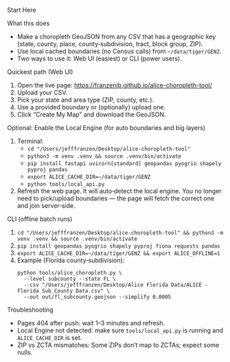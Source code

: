 Start Here

What this does
- Make a choropleth GeoJSON from any CSV that has a geographic key (state, county, place, county‑subdivision, tract, block group, ZIP).
- Use local cached boundaries (no Census calls) from `~/data/tiger/GENZ`.
- Two ways to use it: Web UI (easiest) or CLI (power users).

Quickest path (Web UI)
1) Open the live page: https://franzenjb.github.io/alice-choropleth-tool/
2) Upload your CSV.
3) Pick your state and area type (ZIP, county, etc.).
4) Use a provided boundary or (optionally) upload one.
5) Click “Create My Map” and download the GeoJSON.

Optional: Enable the Local Engine (for auto boundaries and big layers)
1) Terminal:
   - `cd "/Users/jefffranzen/Desktop/alice-choropleth-tool"`
   - `python3 -m venv .venv && source .venv/bin/activate`
   - `pip install fastapi uvicorn[standard] geopandas pyogrio shapely pyproj pandas`
   - `export ALICE_CACHE_DIR=~/data/tiger/GENZ`
   - `python tools/local_api.py`
2) Refresh the web page. It will auto‑detect the local engine. You no longer need to pick/upload boundaries — the page will fetch the correct one and join server‑side.

CLI (offline batch runs)
1) `cd "/Users/jefffranzen/Desktop/alice-choropleth-tool" && python3 -m venv .venv && source .venv/bin/activate`
2) `pip install geopandas pyogrio shapely pyproj fiona requests pandas`
3) `export ALICE_CACHE_DIR=~/data/tiger/GENZ && export ALICE_OFFLINE=1`
4) Example (Florida county‑subdivision):
   ```
   python tools/alice_choropleth.py \
     --level subcounty --state FL \
     --csv "/Users/jefffranzen/Desktop/Alice Florida Data/ALICE - Florida Sub_County Data.csv" \
     --out out/fl_subcounty.geojson --simplify 0.0005
   ```

Troubleshooting
- Pages 404 after push: wait 1–3 minutes and refresh.
- Local Engine not detected: make sure `tools/local_api.py` is running and `ALICE_CACHE_DIR` is set.
- ZIP vs ZCTA mismatches: Some ZIPs don’t map to ZCTAs; expect some nulls.
